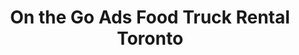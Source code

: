 ---
title: "On the Go Ads Food Truck Rental Toronto"
url: /toronto/on-the-go-ads-food-truck-rental-toronto/
shop: storage rental
---
